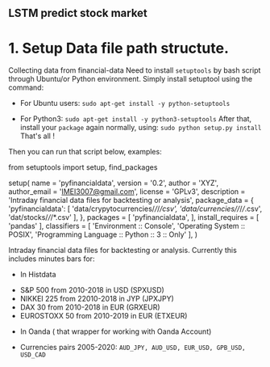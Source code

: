 
## LSTM predict stock market


# 1. Setup Data file path structute.

Collecting data from financial-data
Need to install `setuptools` by bash script through Ubuntu/or Python environment. Simply install setuptool using the command:

* For Ubuntu users:
`sudo apt-get install -y python-setuptools`

* For Python3:
`sudo apt-get install -y python3-setuptools`
After that, install your `package` again normally, using:
`sudo python setup.py install`
That's all !

Then you can run that script below, examples:

from setuptools import setup, find_packages

setup(
    name = 'pyfinancialdata', 
    version = '0.2',
    author = 'XYZ',
    author_email = 'IMEI3007@gmail.com',
    license = 'GPLv3', 
    description = 'Intraday financial data files for backtesting or analysis', 
    package_data = {
         'pyfinancialdata': [
            'data/crypytocurrencies/*/*/*/*csv', 
            'data/currencies/*/*/*/*.csv', 
            'dat/stocks/*/*/*.csv'
          ],
    },
    packages = [
         'pyfinancialdata',
    ], 
    install_requires = [
          'pandas'
    ],
    classifiers = [
         'Environment :: Console',
         'Operating System :: POSIX',
         'Programming Language :: Python :: 3 :: Only'
     ],
 )   
     
Intraday financial data files for backtesting or analysis. Currently this includes minutes bars for:

* In Histdata

- S&P 500 from 2010-2018 in USD (SPXUSD) 
- NIKKEI 225 from 22010-2018 in JYP (JPXJPY) 
- DAX 30 from 2010-2018 in EUR (GRXEUR) 
- EUROSTOXX 50 from 2010-2019 in EUR (ETXEUR) 

* In Oanda ( that wrapper for working with Oanda Account)
- Currencies pairs 2005-2020: `AUD_JPY, AUD_USD, EUR_USD, GPB_USD, USD_CAD` 


